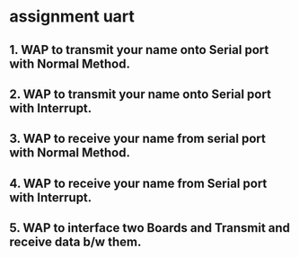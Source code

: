 # assignment uart 

## 1.       WAP to transmit your name onto Serial port with Normal Method.


## 2.       WAP to transmit your name onto Serial port with Interrupt.


## 3.       WAP to receive your name from serial port with Normal Method.


## 4.       WAP to receive your name from Serial port with Interrupt.


## 5.       WAP to interface two Boards and Transmit and receive data b/w them.
